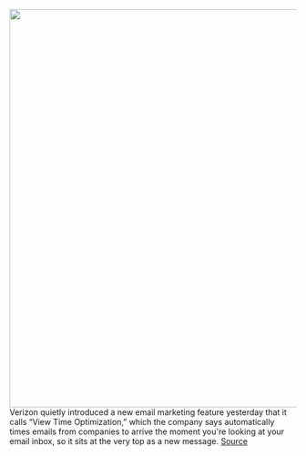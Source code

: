 <img src='https://cdn.vox-cdn.com/thumbor/lXX-asXKuwU3cT_cQESlkOWZY2g=/0x0:2040x1360/1200x800/filters:focal(857x517:1183x843)/cdn.vox-cdn.com/uploads/chorus_image/image/66637596/acastro_200109_1777_verizon_0002.0.0.jpg' width='700px' /><br/>
Verizon quietly introduced a new email marketing feature yesterday that it calls “View Time Optimization,” which the company says automatically times emails from companies to arrive the moment you're looking at your email inbox, so it sits at the very top as a new message.
<a href='https://www.theverge.com/2020/4/10/21216932/verizon-email-ads-view-time-optimization-marketing-privacy'> Source <a/>